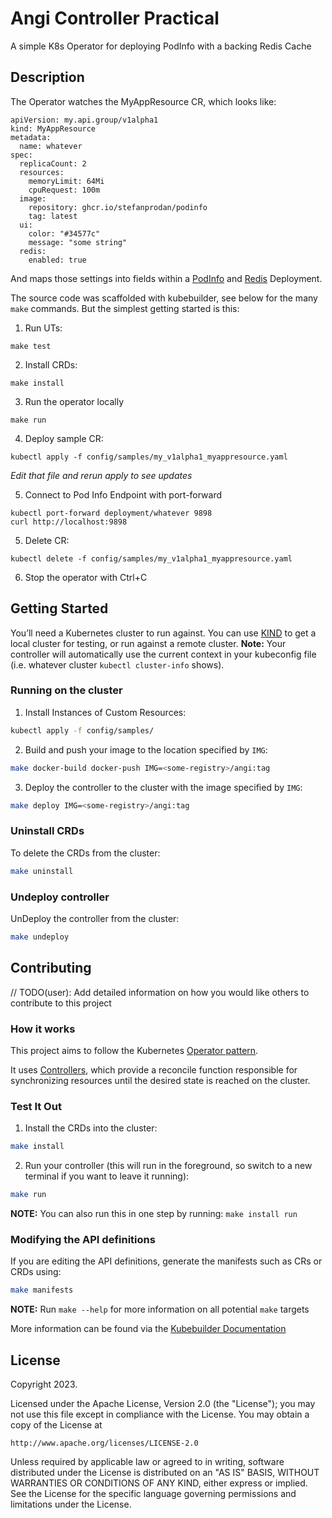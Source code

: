 # Angi Controller Practical
A simple K8s Operator for deploying PodInfo with a backing Redis Cache

## Description
The Operator watches the MyAppResource CR, which looks like:
```
apiVersion: my.api.group/v1alpha1
kind: MyAppResource
metadata:
  name: whatever
spec:
  replicaCount: 2
  resources:
    memoryLimit: 64Mi
    cpuRequest: 100m
  image:
    repository: ghcr.io/stefanprodan/podinfo
    tag: latest
  ui:
    color: "#34577c"
    message: "some string"
  redis:
    enabled: true
```

And maps those settings into fields within a [PodInfo](https://github.com/stefanprodan/podinfo) and [Redis](https://github.com/stefanprodan/podinfo) Deployment.

The source code was scaffolded with kubebuilder, see below for the many `make` commands. But the simplest getting started is this:

1. Run UTs:
```
make test
```

2. Install CRDs:
```
make install
```

3. Run the operator locally
```
make run
```

4. Deploy sample CR:
```
kubectl apply -f config/samples/my_v1alpha1_myappresource.yaml
```
*Edit that file and rerun apply to see updates*

5. Connect to Pod Info Endpoint with port-forward
```
kubectl port-forward deployment/whatever 9898
curl http://localhost:9898
```


5. Delete CR:
```
kubectl delete -f config/samples/my_v1alpha1_myappresource.yaml
```

6. Stop the operator with Ctrl+C


## Getting Started
You’ll need a Kubernetes cluster to run against. You can use [KIND](https://sigs.k8s.io/kind) to get a local cluster for testing, or run against a remote cluster.
**Note:** Your controller will automatically use the current context in your kubeconfig file (i.e. whatever cluster `kubectl cluster-info` shows).

### Running on the cluster
1. Install Instances of Custom Resources:

```sh
kubectl apply -f config/samples/
```

2. Build and push your image to the location specified by `IMG`:

```sh
make docker-build docker-push IMG=<some-registry>/angi:tag
```

3. Deploy the controller to the cluster with the image specified by `IMG`:

```sh
make deploy IMG=<some-registry>/angi:tag
```

### Uninstall CRDs
To delete the CRDs from the cluster:

```sh
make uninstall
```

### Undeploy controller
UnDeploy the controller from the cluster:

```sh
make undeploy
```

## Contributing
// TODO(user): Add detailed information on how you would like others to contribute to this project

### How it works
This project aims to follow the Kubernetes [Operator pattern](https://kubernetes.io/docs/concepts/extend-kubernetes/operator/).

It uses [Controllers](https://kubernetes.io/docs/concepts/architecture/controller/),
which provide a reconcile function responsible for synchronizing resources until the desired state is reached on the cluster.

### Test It Out
1. Install the CRDs into the cluster:

```sh
make install
```

2. Run your controller (this will run in the foreground, so switch to a new terminal if you want to leave it running):

```sh
make run
```

**NOTE:** You can also run this in one step by running: `make install run`

### Modifying the API definitions
If you are editing the API definitions, generate the manifests such as CRs or CRDs using:

```sh
make manifests
```

**NOTE:** Run `make --help` for more information on all potential `make` targets

More information can be found via the [Kubebuilder Documentation](https://book.kubebuilder.io/introduction.html)

## License

Copyright 2023.

Licensed under the Apache License, Version 2.0 (the "License");
you may not use this file except in compliance with the License.
You may obtain a copy of the License at

    http://www.apache.org/licenses/LICENSE-2.0

Unless required by applicable law or agreed to in writing, software
distributed under the License is distributed on an "AS IS" BASIS,
WITHOUT WARRANTIES OR CONDITIONS OF ANY KIND, either express or implied.
See the License for the specific language governing permissions and
limitations under the License.

